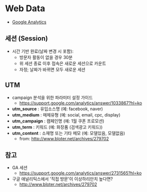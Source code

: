 # Web Data
- [Google Analytics](https://www.google.com/analytics/)

## 세션 (Session)
- 시간 기반 완료(날짜 변경 시 포함):
  - 방문자 활동이 없을 경우 30분
  - 위 세션 종료 이후 접속은 새로운 세션으로 카운트
  - 자정; 날짜가 바뀌면 모두 새로운 세션

## UTM
- campaign 분석을 위한 파라미터 설정 가이드
  - https://support.google.com/analytics/answer/1033867?hl=ko
- **utm_source** : 유입소스명 (예: facebook, naver)
- **utm_medium** : 매체유형 (예: social, email, cpc, display)
- **utm_campaign** : 캠페인명 (예: 1월 쿠폰 프로모션)
- **utm_term** : 키워드 (예: 화장품 (검색광고 키워드))
- **utm_content** : 소재명 또는 기타 메모 (예: 모델있음, 모델없음)
  - from: http://www.bloter.net/archives/279702


## 참고
- GA 세션
  - https://support.google.com/analytics/answer/2731565?hl=ko
- 구글 애널리틱스에서 '직접 방문'이 이상하리만치 높다면?
  - http://www.bloter.net/archives/279702
